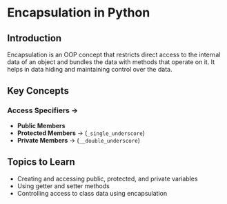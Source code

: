# Encapsulation in Python

## Introduction
Encapsulation is an OOP concept that restricts direct access to the internal data of an object and bundles the data with methods that operate on it. It helps in data hiding and maintaining control over the data.

## Key Concepts
### Access Specifiers ->
- **Public Members**  
- **Protected Members** -> (`_single_underscore`)  
- **Private Members** -> (`__double_underscore`)  

## Topics to Learn
- Creating and accessing public, protected, and private variables  
- Using getter and setter methods  
- Controlling access to class data using encapsulation  
